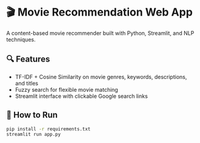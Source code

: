 # 🎬 Movie Recommendation Web App

A content-based movie recommender built with Python, Streamlit, and NLP techniques.

## 🔍 Features
- TF-IDF + Cosine Similarity on movie genres, keywords, descriptions, and titles
- Fuzzy search for flexible movie matching
- Streamlit interface with clickable Google search links

## 🚀 How to Run
```bash
pip install -r requirements.txt
streamlit run app.py
